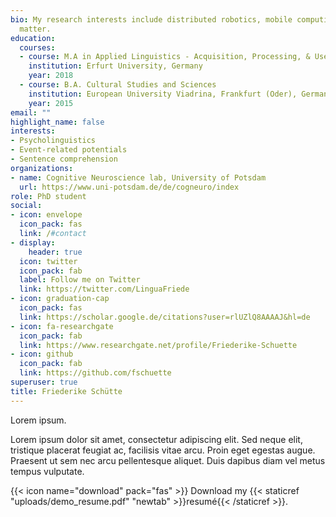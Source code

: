 ```yaml
---
bio: My research interests include distributed robotics, mobile computing and programmable
  matter.
education:
  courses:
  - course: M.A in Applied Linguistics - Acquisition, Processing, & Use of Language
    institution: Erfurt University, Germany
    year: 2018
  - course: B.A. Cultural Studies and Sciences
    institution: European University Viadrina, Frankfurt (Oder), Germany
    year: 2015
email: ""
highlight_name: false
interests:
- Psycholinguistics
- Event-related potentials
- Sentence comprehension
organizations:
- name: Cognitive Neuroscience lab, University of Potsdam
  url: https://www.uni-potsdam.de/de/cogneuro/index
role: PhD student
social:
- icon: envelope
  icon_pack: fas
  link: /#contact
- display:
    header: true
  icon: twitter
  icon_pack: fab
  label: Follow me on Twitter
  link: https://twitter.com/LinguaFriede
- icon: graduation-cap
  icon_pack: fas
  link: https://scholar.google.de/citations?user=rlUZlQ8AAAAJ&hl=de
- icon: fa-researchgate
  icon_pack: fab
  link: https://www.researchgate.net/profile/Friederike-Schuette
- icon: github
  icon_pack: fab
  link: https://github.com/fschuette
superuser: true
title: Friederike Schütte
---
```


Lorem ipsum.

Lorem ipsum dolor sit amet, consectetur adipiscing elit. Sed neque elit, tristique placerat feugiat ac, facilisis vitae arcu. Proin eget egestas augue. Praesent ut sem nec arcu pellentesque aliquet. Duis dapibus diam vel metus tempus vulputate.

{{< icon name="download" pack="fas" >}} Download my {{< staticref "uploads/demo_resume.pdf" "newtab" >}}resumé{{< /staticref >}}.
